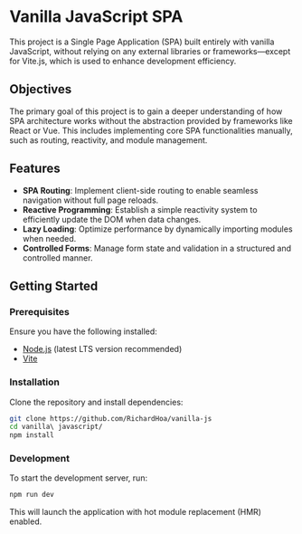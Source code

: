 # Vanilla JavaScript SPA

This project is a Single Page Application (SPA) built entirely with vanilla JavaScript, without relying on any external libraries or frameworks—except for Vite.js, which is used to enhance development efficiency.

## Objectives
The primary goal of this project is to gain a deeper understanding of how SPA architecture works without the abstraction provided by frameworks like React or Vue. This includes implementing core SPA functionalities manually, such as routing, reactivity, and module management.

## Features
- **SPA Routing**: Implement client-side routing to enable seamless navigation without full page reloads.
- **Reactive Programming**: Establish a simple reactivity system to efficiently update the DOM when data changes.
- **Lazy Loading**: Optimize performance by dynamically importing modules when needed.
- **Controlled Forms**: Manage form state and validation in a structured and controlled manner.

## Getting Started
### Prerequisites
Ensure you have the following installed:
- [Node.js](https://nodejs.org/) (latest LTS version recommended)
- [Vite](https://vitejs.dev/)

### Installation
Clone the repository and install dependencies:
```sh
git clone https://github.com/RichardHoa/vanilla-js
cd vanilla\ javascript/
npm install
```

### Development
To start the development server, run:
```sh
npm run dev
```
This will launch the application with hot module replacement (HMR) enabled.

